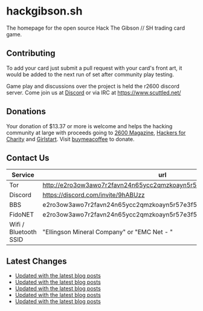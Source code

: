 # hackgibson.sh
The homepage for the open source Hack The Gibson // SH trading card game.


## Contributing

To add your card just submit a pull request with your card's front art, it would be added to the next run of set after community play testing.

Game play and discussions over the project is held the r2600 discord server. Come join us at [Discord](https://discord.com/invite/9hABUzz) or via IRC at https://www.scuttled.net/


## Donations

Your donation of $13.37 or more is welcome and helps the hacking community at large with proceeds going to [2600 Magazine](https://2600.com/), [Hackers for Charity](https://hackersforcharity.org) and [Girlstart](https://girlstart.org).  Visit [buymeacoffee](https://www.buymeacoffee.com/hackgibson.sh) to donate.


## Contact Us

Service | url
-|-
Tor | http://e2ro3ow3awo7r2favn24n65ycc2qmzkoayn5r57e3f56nvjwdcgg32ad.onion
Discord | https://discord.com/invite/9hABUzz
BBS | e2ro3ow3awo7r2favn24n65ycc2qmzkoayn5r57e3f56nvjwdcgg32ad.onion:23
FidoNET | e2ro3ow3awo7r2favn24n65ycc2qmzkoayn5r57e3f56nvjwdcgg32ad.onion:24554
Wifi / Bluetooth SSID | "Ellingson Mineral Company" or "EMC Net - <fidonet address>"

## Latest Changes
<!-- BLOG-POST-LIST:START -->
- [Updated with the latest blog posts](https://github.com/DFW2600/hackgibson.sh/commit/fac6c8b61994c76e92b3eead39c60f54c67ad19a)
- [Updated with the latest blog posts](https://github.com/DFW2600/hackgibson.sh/commit/41d134d18ca25b0ca46a15ab420597cf3a66ee7c)
- [Updated with the latest blog posts](https://github.com/DFW2600/hackgibson.sh/commit/5b2c217e749648aa34bf0599b4fac8ba3358e456)
- [Updated with the latest blog posts](https://github.com/DFW2600/hackgibson.sh/commit/28806b2bdc83cbdd7f298625bae4707363cb382f)
- [Updated with the latest blog posts](https://github.com/DFW2600/hackgibson.sh/commit/ec3787bac6118c00a8e10479caa5d1e695241802)
<!-- BLOG-POST-LIST:END -->
